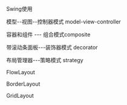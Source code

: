 Swing使用

模型--视图--控制器模式 model-view-controller

容器和组件 --- 组合模式composite

带滚动条面板---装饰器模式 decorator

布局管理器---策略模式 strategy



FlowLayout

BorderLayout

GridLayout